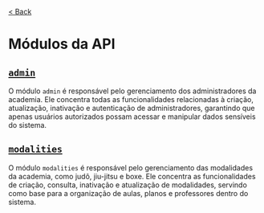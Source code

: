 [< Back](../)

# Módulos da API

## [`admin`](../../backend/modules/admin/)
O módulo `admin` é responsável pelo gerenciamento dos administradores da academia. Ele concentra todas as funcionalidades relacionadas à criação, atualização, inativação e autenticação de administradores, garantindo que apenas usuários autorizados possam acessar e manipular dados sensíveis do sistema.

## [`modalities`](../../backend/modules/modalities/)
O módulo `modalities` é responsável pelo gerenciamento das modalidades da academia, como judô, jiu-jitsu e boxe. Ele concentra as funcionalidades de criação, consulta, inativação e atualização de modalidades, servindo como base para a organização de aulas, planos e professores dentro do sistema.